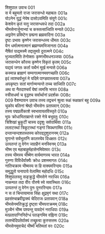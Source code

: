 शिशुपाल उवाच	001  
स मे बहुमतो राजा जरासन्धो महाबलः	001a  
योऽनेन युद्धं नेयेष दासोऽयमिति संयुगे	001c  
केशवेन कृतं यत्तु जरासन्धवधे तदा	002a  
भीमसेनार्जुनाभ्यां च कस्तत्साध्विति मन्यते	002c  
अद्वारेण प्रविष्टेन छद्मना ब्रह्मवादिना	003a  
दृष्टः प्रभावः कृष्णेन जरासन्धस्य धीमतः	003c  
येन धर्मात्मनात्मानं ब्रह्मण्यमभिजानता	004a  
नैषितं पाद्यमस्मै तद्दातुमग्रे दुरात्मने	004c  
भुज्यतामिति तेनोक्ताः कृष्णभीमधनञ्जयाः	005a  
जरासन्धेन कौरव्य कृष्णेन विकृतं कृतम्	005c  
यद्ययं जगतः कर्ता यथैनं मूर्ख मन्यसे	006a  
कस्मान्न ब्राह्मणं सम्यगात्मानमवगच्छति	006c  
इदं त्वाश्चर्यभूतं मे यदिमे पाण्डवास्त्वया	007a  
अपकृष्टाः सतां मार्गान्मन्यन्ते तच्च साध्विति	007c  
अथ वा नैतदाश्चर्यं येषां त्वमसि भारत	008a  
स्त्रीसधर्मा च वृद्धश्च सर्वार्थानां प्रदर्शकः	008c  
009    वैशम्पायन उवाच
तस्य तद्वचनं श्रुत्वा रूक्षं रूक्षाक्षरं बहु	009a  
चुकोप बलिनां श्रेष्ठो भीमसेनः प्रतापवान्	009c  
तस्य पद्मप्रतीकाशे स्वभावायतविस्तृते	010a  
भूयः क्रोधाभिताम्रान्ते रक्ते नेत्रे बभूवतुः	010c  
त्रिशिखां भ्रुकुटीं चास्य ददृशुः सर्वपार्थिवाः	011a  
ललाटस्थां त्रिकूटस्थां गङ्गां त्रिपथगामिव	011c  
दन्तान्सन्दशतस्तस्य कोपाद्ददृशुराननम्	012a  
युगान्ते सर्वभूतानि कालस्येव दिधक्षतः	012c  
उत्पतन्तं तु वेगेन जग्राहैनं मनस्विनम्	013a  
भीष्म एव महाबाहुर्महासेनमिवेश्वरः	013c  
तस्य भीमस्य भीष्मेण वार्यमाणस्य भारत	014a  
गुरुणा विविधैर्वाक्यैः क्रोधः प्रशममागतः	014c  
नातिचक्राम भीष्मस्य स हि वाक्यमरिन्दमः	015a  
समुद्धूतो घनापाये वेलामिव महोदधिः	015c  
शिशुपालस्तु सङ्क्रुद्धे भीमसेने नराधिप	016a  
नाकम्पत तदा वीरः पौरुषे स्वे व्यवस्थितः	016c  
उत्पतन्तं तु वेगेन पुनः पुनररिन्दमः	017a  
न स तं चिन्तयामास सिंहः क्षुद्रमृगं यथा	017c  
प्रहसंश्चाब्रवीद्वाक्यं चेदिराजः प्रतापवान्	018a  
भीमसेनमतिक्रुद्धं दृष्ट्वा भीमपराक्रमम्	018c  
मुञ्चैनं भीष्म पश्यन्तु यावदेनं नराधिपाः	019a  
मत्प्रतापाग्निनिर्दग्धं पतङ्गमिव वह्निना	019c  
ततश्चेदिपतेर्वाक्यं तच्छ्रुत्वा कुरुसत्तमः	020a  
भीमसेनमुवाचेदं भीष्मो मतिमतां वरः	020c  
